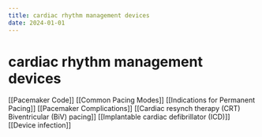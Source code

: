 ```yaml
---
title: cardiac rhythm management devices
date: 2024-01-01
---
```

# cardiac rhythm management devices

[[Pacemaker Code]]
[[Common Pacing Modes]]
[[Indications for Permanent Pacing]]
[[Pacemaker Complications]]
[[Cardiac resynch therapy (CRT) Biventricular (BiV) pacing]]
[[Implantable cardiac defibrillator (ICD)]]
[[Device infection]]
